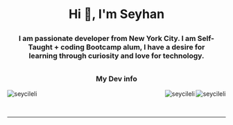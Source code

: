 <h1 align="center">Hi 👋, I'm Seyhan</h1>
<h3 align="center" style="margin: 10px; padding: 10px">I am passionate developer from New York City. I am Self-Taught + coding Bootcamp alum, I have a
    desire for learning through curiosity and love for technology.</h3>

<h3 align="center">My Dev info</h3>

<!-- my stats -->
<p><img align="left" src="https://github-readme-stats.vercel.app/api?username=seycileli&show_icons=true"
                     alt="seycileli"/></p>

<!-- most used languages -->
<p><img align="right" src="https://github-readme-stats.vercel.app/api/top-langs/?username=seycileli&layout=compact"
        alt="seycileli"/></p>

<!-- profile views -->
<p align="right"><img
        src="https://komarev.com/ghpvc/?username=seycileli&label=Profile%20views&color=0e75b6&style=flat"
        alt="seycileli"/></p><br><hr>

